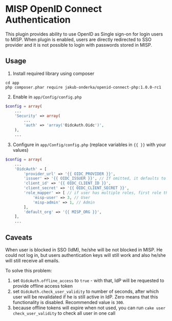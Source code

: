 # MISP OpenID Connect Authentication

This plugin provides ability to use OpenID as Single sign-on for login users to MISP.
When plugin is enabled, users are directly redirected to SSO provider and it is not possible
to login with passwords stored in MISP.

## Usage

1. Install required library using composer

```
cd app
php composer.phar require jakub-onderka/openid-connect-php:1.0.0-rc1
```

2. Enable in `app/Config/config.php`

```php
$config = array(
    ...
    'Security' => array(
        ...
        'auth' => 'array('OidcAuth.Oidc')',
    ),
    ...
```

3. Configure in `app/Config/config.php` (replace variables in `{{ }}` with your values)

```php
$config = array(
    ...
    'OidcAuth' = [
        'provider_url' => '{{ OIDC_PROVIDER }}',
        'issuer' => '{{ OIDC_ISSUER }}', // If omitted, it defaults to provider_url
        'client_id' => '{{ OIDC_CLIENT_ID }}',
        'client_secret' => '{{ OIDC_CLIENT_SECRET }}',
        'role_mapper' => [ // if user has multiple roles, first role that match will be assigned to user
            'misp-user' => 3, // User
            'misp-admin' => 1, // Admin
        ],
        'default_org' => '{{ MISP_ORG }}',
    ],
    ...
```

## Caveats

When user is blocked in SSO (IdM), he/she will be not blocked in MISP. He could not log in, but users authentication keys will still work and also he/she will still receive all emails. 

To solve this problem:
1) set `OidcAuth.offline_access` to `true` - with that, IdP will be requested to provide offline access token
2) set `OidcAuth.check_user_validity` to number of seconds, after which user will be revalidated if he is still active in IdP. Zero means that this functionality is disabled. Recommended value is `300`.
3) because offline tokens will expire when not used, you can run `cake user check_user_validity` to check all user in one call
